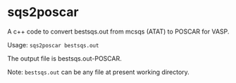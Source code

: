 sqs2poscar
==========

A c++ code to convert bestsqs.out from mcsqs (ATAT) to POSCAR for VASP.

Usage: `sqs2poscar bestsqs.out`
  
The output file is bestsqs.out-POSCAR.

Note: `bestsqs.out` can be any file at present working directory.

